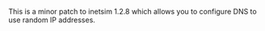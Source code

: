 This is a minor patch to inetsim 1.2.8 which allows you to configure 
DNS to use random IP addresses.
